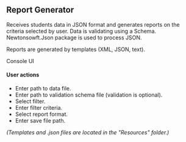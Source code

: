 ## Report Generator
Receives students data in JSON format and generates reports on the criteria selected by user. Data is validating using a Schema. Newtonsowft.Json package is used to process JSON.

Reports are generated by templates (XML, JSON, text).

Console UI

#### User actions
* Enter path to data file.
* Enter path to validation schema file (validation is optional).
* Select filter.
* Enter filter criteria.
* Select report format.
* Enter save file path.

*(Templates and .json files are located in the "Resources" folder.)*